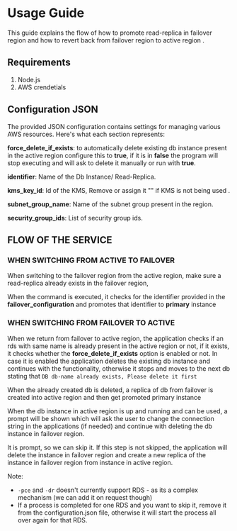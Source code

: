 
# Usage Guide

This guide explains the flow of how to promote read-replica in failover region and how to revert back from failover region to active region .

## Requirements

1. Node.js
2. AWS crendetials

## Configuration JSON
The provided JSON configuration contains settings for managing various AWS resources. Here's what each section represents:


**force_delete_if_exists**: to automatically delete existing db instance present in the active region configure this to **true**, if it is in **false** the program will stop executing and will ask to delete it manually or run with **true**.

**identifier**: Name of the Db Instance/ Read-Replica.

**kms_key_id**: Id of the KMS, Remove or assign it "" if KMS is not being used .

**subnet_group_name**: Name of the subnet group present in the region.

**security_group_ids**: List of security group ids.

## FLOW OF THE SERVICE
### WHEN SWITCHING FROM ACTIVE TO FAILOVER

When switching to the failover region from the active region, make sure a read-replica already exists in the failover region,

When the command is executed, it checks for the identifier provided in the **failover_configuration** and promotes that identifier to **primary** instance

### WHEN SWITCHING FROM FAILOVER TO ACTIVE

When we return from failover to active region, the application checks if an rds with same name is already present in the active region or not, if it exists, it checks whether the **force_delete_if_exists** option is enabled or not.
In case it is enabled the application deletes the existing db instance and continues with the functionality, otherwise it stops and moves to the next db stating that `DB db-name already exists, Please delete it first`

When the already created db is deleted, a replica of db from failover is created into active region and then get promoted primary instance

When the db instance in active region is up and running and can be used, a prompt will be shown which will ask the user to change the connection string in the applications (if needed) and continue with deleting the db instance in failover region.

It is prompt, so we can skip it. If this step is not skipped, the application will delete the instance in failover region and create a new replica of the instance in failover region from instance in active region.


Note: 
- `-pce` and `-dr` doesn't currently support RDS - as its a complex mechanism (we can add it on request though)
- If a process is completed for one RDS and you want to skip it, remove it from the configuration.json file, otherwise it will start the process all over again for that RDS.

